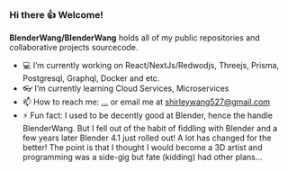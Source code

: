 ### Hi there 👍 Welcome!

<!--
**BlenderWang/BlenderWang** is a ✨ _special_ ✨ repository because its `README.md` (this file) appears on your GitHub profile.

Here are some ideas to get you started:

- 🔭 I’m currently working on ...
- 🌱 I’m currently learning ...
- 👯 I’m looking to collaborate on ...
- 🤔 I’m looking for help with ...
- 💬 Ask me about ...
- 📫 How to reach me: ...
- 😄 Pronouns: ...
- ⚡ Fun fact: ...
-->

**BlenderWang/BlenderWang** holds all of my public repositories and collaborative projects sourcecode. 

- 💻 I’m currently working on React/NextJs/Redwodjs, Threejs, Prisma, Postgresql, Graphql, Docker and etc.
- 👓 I’m currently learning Cloud Services, Microservices
- 📫 How to reach me: [...](https://www.linkedin.com/in/shirley-wang-37b7457b/) or email me at shirleywang527@gmail.com
- ⚡ Fun fact: I used to be decently good at Blender, hence the handle BlenderWang. But I fell out of the habit of fiddling with Blender and a few years later Blender 4.1 just rolled out! A lot has changed for the better! The point is that I thought I would become a 3D artist and programming was a side-gig but fate (kidding) had other plans...
